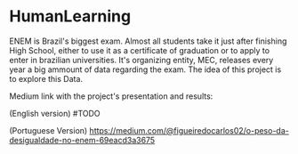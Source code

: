 # HumanLearning

ENEM is Brazil's biggest exam. Almost all students take it just after finishing High School, either to use it as a certificate of graduation or to apply to enter in brazilian universities.
It's organizing entity, MEC, releases every year a big ammount of data regarding the exam.
The idea of this project is to explore this Data.

Medium link with the project's presentation and results:

(English version)
#TODO

(Portuguese Version)
https://medium.com/@figueiredocarlos02/o-peso-da-desigualdade-no-enem-69eacd3a3675


